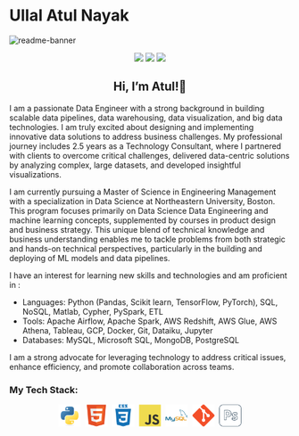 # Ullal Atul Nayak

![readme-banner](https://user-images.githubusercontent.com/125909401/225775247-108394f3-4e22-4cad-a713-687754460d15.jpg)


<div align="center">
<a href="https://www.linkedin.com/in/ullal-atul-nayak/"><img src="https://img.shields.io/badge/LinkedIn-d3f6e9?style=for-the-badge&labelColor=555555&logo=linkedin&logoColor=white" /></a>
<a href="https://sites.google.com/view/ullalatulnayak/"><img src="https://img.shields.io/badge/website-d3f6e9?style=for-the-badge&labelColor=555555&logo=About.me&logoColor=white" /></a>
<a href="mailto:nayakatul1k999@gmail.com"><img src="https://img.shields.io/badge/Gmail-d3f6e9?style=for-the-badge&labelColor=555555&logo=gmail&logoColor=white" /></a>
<h2>Hi, I’m Atul!👋</h2>
</div>

I am a passionate Data Engineer with a strong background in building scalable data pipelines, data warehousing, data visualization, and big data technologies. I am truly excited about designing and implementing innovative data solutions to address business challenges. My professional journey includes 2.5 years as a Technology Consultant, where I partnered with clients to overcome critical challenges, delivered data-centric solutions by analyzing complex, large datasets, and developed insightful visualizations.

I am currently pursuing a Master of Science in Engineering Management with a specialization in Data Science at Northeastern University, Boston. This program focuses primarily on Data Science Data Engineering and machine learning concepts, supplemented by courses in product design and business strategy. This unique blend of technical knowledge and business understanding enables me to tackle problems from both strategic and hands-on technical perspectives, particularly in the building and deploying of ML models and data pipelines.

I have an interest for learning new skills and technologies and am proficient in :

-  Languages: Python (Pandas, Scikit learn, TensorFlow, PyTorch), SQL, NoSQL, Matlab, Cypher, PySpark, ETL
-  Tools: Apache Airflow, Apache Spark, AWS Redshift, AWS Glue, AWS Athena, Tableau, GCP,  Docker, Git, Dataiku, Jupyter
-  Databases: MySQL, Microsoft SQL, MongoDB, PostgreSQL


I am a strong advocate for leveraging technology to address critical issues, enhance efficiency, and promote collaboration across teams.


### My Tech Stack:
<div align="center">
  <img src="https://github.com/devicons/devicon/blob/master/icons/python/python-original.svg" alt="Python" width="40" height="40"/>&nbsp;
<!--   <img src="https://cdn.jsdelivr.net/gh/devicons/devicon/icons/pandas/pandas-original.svg" alt="Pandas" width="40" height="40"/>&nbsp;
  <img src="https://raw.githubusercontent.com/simple-icons/simple-icons/develop/icons/tableau.svg" alt="Tableau" width="40" height="40"/>&nbsp; -->
  <img src="https://github.com/devicons/devicon/blob/master/icons/html5/html5-original.svg" alt="HTML" width="40" height="40"/>&nbsp;
  <img src="https://github.com/devicons/devicon/blob/master/icons/css3/css3-plain-wordmark.svg" alt="CSS" width="40" height="40"/>&nbsp;
  <img src="https://github.com/devicons/devicon/blob/master/icons/javascript/javascript-original.svg" alt="JavaScript" width="40" height="40"/>&nbsp;
  <img src="https://github.com/devicons/devicon/blob/master/icons/mysql/mysql-original-wordmark.svg" alt="MySQL" width="40" height="40"/>&nbsp;
  <img src="https://github.com/devicons/devicon/blob/master/icons/git/git-plain.svg" alt="Git" width="40" height="40"/>&nbsp;
  <img src="https://github.com/devicons/devicon/blob/master/icons/photoshop/photoshop-line.svg" alt="Adobe Photoshop" width="40" height="40"/>
</div>
